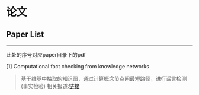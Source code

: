 # 论文
## Paper List

----

此处的序号对应paper目录下的pdf

[1] Computational fact checking from knowledge networks 
> 基于维基中抽取的知识图，通过计算概念节点间最短路径，进行谣言检测(事实检验)
> 相关报道:[链接](http://dataconomy.com/researchers-may-have-cracked-a-fact-checking-algorithm-to-control-misinformation-that-floats-online)